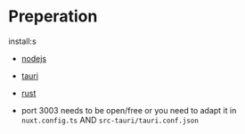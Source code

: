 # Preperation

install:s
- [nodejs](https://nodejs.org/en/download)
- [tauri](https://v2.tauri.app/start/prerequisites/)
- [rust](https://v2.tauri.app/start/prerequisites/#rust)

- port 3003 needs to be open/free or you need to adapt it in `nuxt.config.ts` AND `src-tauri/tauri.conf.json`